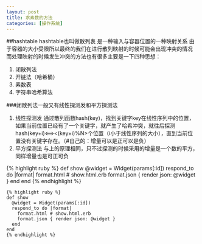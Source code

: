 ```yaml
---
layout: post
title: 求素数的方法
categories: [操作系统]
---
```

##hashtable
hashtable也叫做散列表
是一种输入与容器位置的一种映射关系
由于容器的大小受限所以最终的我们在进行散列映射的时候可能会出现冲突的情况
而处理映射的时候发生冲突的方法也有很多主要是一下四种思想：
1. 闭散列法
2. 开链法（哈希桶）
3. 素数表
4. 字符串哈希算法


###闭散列法一般又有线性探测发和平方探测法

1. 线性探测发
	通过散列函数hash(key)，找到关键字key在线性序列中的位置，如果当前位置已经有了一个关键字，就产生了哈希冲突，就往后探测hash(key+i)<==><(key+i)%N>个位置（i小于线性序列的大小），直到当前位置没有关键字存在。（\#自己的：增量可以是正可以是负）
2. 平方探测法
	与上的原理相同，只不过探测的时候采用的增量是一个数的平方，同样增量也是可正可负

{% highlight ruby %}
def show
  @widget = Widget(params[:id])
  respond_to do |format|
    format.html # show.html.erb
    format.json { render json: @widget }
  end
end
{% endhighlight %}

```
{% highlight ruby %}
def show
  @widget = Widget(params[:id])
  respond_to do |format|
    format.html # show.html.erb
    format.json { render json: @widget }
  end
end
{% endhighlight %}
```

